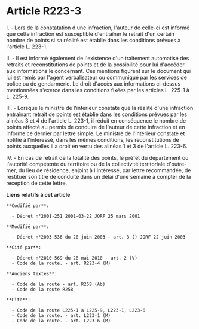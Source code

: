 # Article R223-3

I. - Lors de la constatation d'une infraction, l'auteur de celle-ci est informé que cette infraction est susceptible
d'entraîner le retrait d'un certain nombre de points si sa réalité est établie dans les conditions prévues à l'article L.
223-1.

II. - Il est informé également de l'existence d'un traitement automatisé des retraits et reconstitutions de points et de la
possibilité pour lui d'accéder aux informations le concernant. Ces mentions figurent sur le document qui lui est remis par
l'agent verbalisateur ou communiqué par les services de police ou de gendarmerie. Le droit d'accès aux informations ci-dessus
mentionnées s'exerce dans les conditions fixées par les articles L. 225-1 à L. 225-9.

III. - Lorsque le ministre de l'intérieur constate que la réalité d'une infraction entraînant retrait de points est établie
dans les conditions prévues par les alinéas 3 et 4 de l'article L. 223-1, il réduit en conséquence le nombre de points
affecté au permis de conduire de l'auteur de cette infraction et en informe ce dernier par lettre simple. Le ministre de
l'intérieur constate et notifie à l'intéressé, dans les mêmes conditions, les reconstitutions de points auxquelles il a droit
en vertu des alinéas 1 et 3 de l'article L. 223-6.

IV. - En cas de retrait de la totalité des points, le préfet du département ou l'autorité compétente du territoire ou de la
collectivité territoriale d'outre-mer, du lieu de résidence, enjoint à l'intéressé, par lettre recommandée, de restituer son
titre de conduite dans un délai d'une semaine à compter de la réception de cette lettre.

**Liens relatifs à cet article**

	**Codifié par**:

	  - Décret n°2001-251 2001-03-22 JORF 25 mars 2001

	**Modifié par**:

	  - Décret n°2003-536 du 20 juin 2003 - art. 3 () JORF 22 juin 2003

	**Cité par**:

	  - Décret n°2010-569 du 28 mai 2010 - art. 2 (V)
	  - Code de la route. - art. R223-4 (M)

	**Anciens textes**:

	  - Code de la route - art. R258 (Ab)
	  - Code de la route R258

	**Cite**:

	  - Code de la route L225-1 à L225-9, L223-1, L223-6
	  - Code de la route. - art. L223-1 (M)
	  - Code de la route. - art. L223-6 (M)
